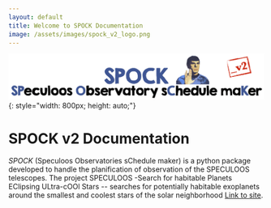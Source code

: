 ```yaml
---
layout: default
title: Welcome to SPOCK Documentation
image: /assets/images/spock_v2_logo.png
---
```


![SPOCK Logo](/assets/images/spock_v2_logo.png){: style="width: 800px; height: auto;"}

# SPOCK v2 Documentation

*SPOCK* (Speculoos Observatories sChedule maker) is a python package
developed to handle the planification of observation of the SPECULOOS
telescopes. The project SPECULOOS -Search for habitable Planets
EClipsing ULtra-cOOl Stars -- searches for potentially habitable
exoplanets around the smallest and coolest stars of the solar
neighborhood [Link to
site](https://www.speculoos.uliege.be/cms/c_4259452/fr/speculoos).

